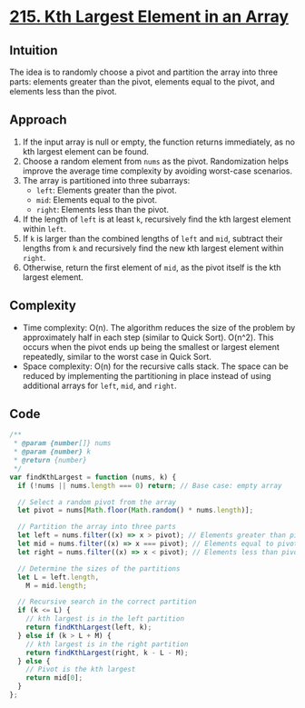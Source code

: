 # [215. Kth Largest Element in an Array](https://leetcode.com/problems/kth-largest-element-in-an-array/description/)

## Intuition

The idea is to randomly choose a pivot and partition the array into three parts: elements greater than the pivot, elements equal to the pivot, and elements less than the pivot.

## Approach

1. If the input array is null or empty, the function returns immediately, as no kth largest element can be found.
2. Choose a random element from `nums` as the pivot. Randomization helps improve the average time complexity by avoiding worst-case scenarios.
3. The array is partitioned into three subarrays:
   - `left`: Elements greater than the pivot.
   - `mid`: Elements equal to the pivot.
   - `right`: Elements less than the pivot.
4. If the length of `left` is at least `k`, recursively find the kth largest element within `left`.
5. If `k` is larger than the combined lengths of `left` and `mid`, subtract their lengths from `k` and recursively find the new kth largest element within `right`.
6. Otherwise, return the first element of `mid`, as the pivot itself is the kth largest element.

## Complexity

- Time complexity: O(n). The algorithm reduces the size of the problem by approximately half in each step (similar to Quick Sort). O(n^2). This occurs when the pivot ends up being the smallest or largest element repeatedly, similar to the worst case in Quick Sort.
- Space complexity: O(n) for the recursive calls stack. The space can be reduced by implementing the partitioning in place instead of using additional arrays for `left`, `mid`, and `right`.

## Code

```javascript
/**
 * @param {number[]} nums
 * @param {number} k
 * @return {number}
 */
var findKthLargest = function (nums, k) {
  if (!nums || nums.length === 0) return; // Base case: empty array

  // Select a random pivot from the array
  let pivot = nums[Math.floor(Math.random() * nums.length)];

  // Partition the array into three parts
  let left = nums.filter((x) => x > pivot); // Elements greater than pivot
  let mid = nums.filter((x) => x === pivot); // Elements equal to pivot
  let right = nums.filter((x) => x < pivot); // Elements less than pivot

  // Determine the sizes of the partitions
  let L = left.length,
    M = mid.length;

  // Recursive search in the correct partition
  if (k <= L) {
    // kth largest is in the left partition
    return findKthLargest(left, k);
  } else if (k > L + M) {
    // kth largest is in the right partition
    return findKthLargest(right, k - L - M);
  } else {
    // Pivot is the kth largest
    return mid[0];
  }
};
```
